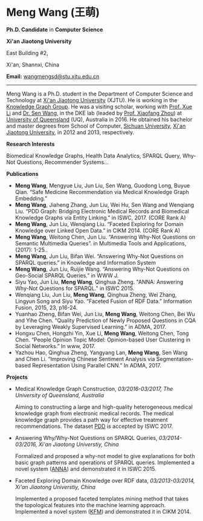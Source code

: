 # Meng Wang (王萌)

**Ph.D. Candidate** in **Computer Science**

**Xi'an Jiaotong University**

East Building #2,

Xi'an, Shannxi, China

**Email:** [wangmengsd@stu.xjtu.edu.cn](mailto:wangmengsd@stu.xjtu.edu.cn)

---------------------------------------------------------------------------------------------------------------------------------------------------------------------------------------------------------------

Meng Wang is a Ph.D. student in the Department of Computer Science and Technology at [Xi'an Jiaotong University](http://www.google.com/url?q=http%3A%2F%2Fwww.xjtu.edu.cn%2F&sa=D&sntz=1&usg=AFQjCNEO6oeZ9qdP-CGIOSso7xidplD8Pg) (XJTU). He is working in the [Knowledge Graph Group](http://www.google.com/url?q=http%3A%2F%2Flabs.xjtudlc.com%2Flabs%2Fzscl.html&sa=D&sntz=1&usg=AFQjCNF4RaPwYxibE1-dPXQU-CG-kUqkCg). He was a visiting scholar, working with [Prof. Xue Li](http://www.google.com/url?q=http%3A%2F%2Fstaff.itee.uq.edu.au%2Fxue%2F&sa=D&sntz=1&usg=AFQjCNG0kJNpyujwZNlvMB0B6sWKHc0N-w) and [Dr. Sen Wang](https://www.google.com/url?q=https%3A%2F%2Fsites.google.com%2Fsite%2Fhomepageofsenwang%2F&sa=D&sntz=1&usg=AFQjCNGhni9L8_9cHNXYSvKZC7my7Zh7ZA), in the DKE lab (leaded by [Prof. Xiaofang Zhou](http://www.google.com/url?q=http%3A%2F%2Fstaff.itee.uq.edu.au%2Fzxf%2F&sa=D&sntz=1&usg=AFQjCNFupdnU436Kiwni4EFVkjc6YlO-lw)) at [University of Queensland](http://www.google.com/url?q=http%3A%2F%2Fwww.uq.edu.au%2F&sa=D&sntz=1&usg=AFQjCNHaKOrEfhZDZOH3ARE30aBYfLB9tQ) (UQ), Australia in 2016\. He obtained his bachelor and master degrees from School of Computer, [Sichuan University](http://www.google.com/url?q=http%3A%2F%2Fwww.scu.edu.cn%2F&sa=D&sntz=1&usg=AFQjCNG0hY2Fn3Q0YD2CrQVB0huG8XZ3Ew), [Xi'an Jiaotong University](http://www.google.com/url?q=http%3A%2F%2Fwww.xjtu.edu.cn%2F&sa=D&sntz=1&usg=AFQjCNEO6oeZ9qdP-CGIOSso7xidplD8Pg), in 2012 and 2013, respectively.

**Research Interests**

Biomedical Knowledge Graphs, Health Data Analytics, SPARQL Query, Why-Not Questions, Recommender Systems...

**Publications**
*   **Meng Wang**, Mengyue Liu, Jun Liu, Sen Wang, Guodong Long, Buyue Qian. “Safe Medicine Recommendation via Medical Knowledge Graph Embedding.”
*   **Meng Wang**, Jiaheng Zhang, Jun Liu, Wei Hu, Sen Wang and Wenqiang Liu. “PDD Graph: Bridging Electronic Medical Records and Biomedical Knowledge Graphs via Entity Linking.” in ISWC, 2017\. (CORE Rank A)
*   **Meng Wang**, Jun Liu, Wenqiang Liu. “Faceted Exploring for Domain Knowledge over Linked Open Data.” in CIKM 2014\. (CORE Rank A)
*   **Meng Wang**, Weitong Chen, Jun Liu. “Answering Why-Not Questions on Semantic Multimedia Queries”. in Multimedia Tools and Applications, (2017): 1-25..
*   **Meng Wang**, Jun Liu, Bifan Wei. “Answering Why-Not Questions on SPARQL queries.” in Knowledge and Information System
*   **Meng Wang**, Jun Liu, Ruijie Wang. “Answering Why-Not Questions on Geo-Social SPARQL Queries.” in WWW J.
*   Siyu Yao, Jun Liu, **Meng Wang**, Qinghua Zheng. "ANNA: Answering Why-Not Questions for SPARQL." in ISWC 2015.
*   Wenqiang Liu, Jun Liu, **Meng Wang**, Qinghua Zheng, Wei Zhang, Lingyun Song and Siyu Yao. “Faceted Fusion of RDF Data.” Information Fusion, 2015, 23, p16-24.
*   Yuanhao Zheng, Bifan Wei, Jun Liu, **Meng Wang**, Weitong Chen, Bei Wu and Yihe Chen. “Quality Prediction of Newly Proposed Questions in CQA by Leveraging Weakly Supervised Learning.” in ADMA, 2017.
*   Hongxu Chen, Hongzhi Yin, Xue Li, **Meng Wang**, Weitong Chen, Tong Chen. “People Opinion Topic Model: Opinion-based User Clustering in Social Networks.” In www, 2017.
*   Yazhou Hao, Qinghua Zheng, Yangyang Lan, **Meng Wang**, Sen Wang and Chen Li. “Improving Chinese Sentiment Analysis via Segmentation-based Representation Using Parallel CNN.” In ADMA, 2017.

**Projects**

*   Medical Knowledge Graph Construction, _03/2016-03/2017, The University of Queensland, Australia_

    Aiming to constructing a large and high-quality heterogeneous medical knowledge graph from electronic medical records. The medical knowledge graph provides a path way for effective treatment recommendations. The dataset [PDD](http%3A%2F%2Fkmap.xjtudlc.com%2Fpdd%2F) is accepted by ISWC 2017.

*   Answering Why/Why-Not Questions on SPARQL Queries, _03/2014-03/2016, Xi'an Jiaotong Universtiy, China_

    Formalized and proposed a why-not model to give explanations for both basic graph patterns and operations of SPARQL queries. Implemented a novel system ([ANNA](http%3A%2F%2Fkmap.xjtudlc.com%2Fanna%2F)) and demonstrated it in ISWC 2015.

*   Faceted Exploring Domain Knowledge over RDF data, _03/2013-03/2014, Xi'an Jiaotong Universtiy, China_

    Implemented a proposed faceted templates mining method that takes the topological features into the machine learning approach. Implemented a novel system ([KFM](http%3A%2F%2Fkmap.xjtudlc.com%2Fkfm%2F)) and demonstrated it in CIKM 2014.
